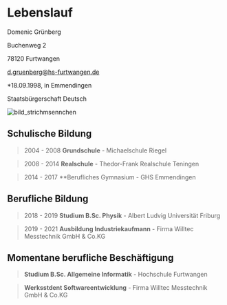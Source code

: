 # Lebenslauf

Domenic Grünberg

Buchenweg 2

78120 Furtwangen

d.gruenberg@hs-furtwangen.de





*18.09.1998, in Emmendingen

Staatsbürgerschaft Deutsch


![bild_strichmsennchen](https://upload.wikimedia.org/wikipedia/commons/thumb/d/d4/Simple_Stick_Figure.svg/170px-Simple_Stick_Figure.svg.png "Strichmaennchen")


## Schulische Bildung

> 2004 - 2008		**Grundschule** - Michaelschule Riegel

> 2008 - 2014		**Realschule** - Thedor-Frank Realschule Teningen

> 2014 - 2017		**Berufliches Gymnasium - GHS Emmendingen


## Berufliche Bildung

> 2018 - 2019		**Studium B.Sc. Physik** - Albert Ludvig Universität Friburg

> 2019 - 2021		**Ausbildung Industriekaufmann** - Firma Willtec Messtechnik GmbH & Co.KG


## Momentane berufliche Beschäftigung

> **Studium B.Sc. Allgemeine Informatik** - Hochschule Furtwangen

> **Werksstdent Softwareentwicklung** - Firma Willtec Messtechnik GmbH & Co.KG

